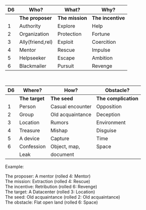
D6    | Who?              |What?          |Why?
--    |------------------ |-------------- |------------------------------------  
&nbsp;|**The proposer**   |**The mission**|**The incentive**
1     |Authority          |Explore        |Help
2     |Organization       |Protection     |Fortune
3     |Ally(friend,rel)   |Exploit        |Coercition
4     |Mentor             |Rescue         |Impulse
5     |Helpseeker         |Escape         |Ambition
6     |Blackmailer        |Pursuit        |Revenge

<br/>

D6    | Where?              |How?                     |Obstacle?  
--    |-------------------- |------------------------ |------------------------  
&nbsp;|**The target**       |**The seed**             |**The complication**
1     |Person      	        |Casual encounter         |Opposition
2     |Group   		        |Old acquaintance     	  |Deception
3     |Location		        |Rumors       		      |Environment
4     |Treasure         	|Mishap        		      |Disguise
5     |A device     	    |Capture         	      |Time
6     |Confession           |Object, map,             |Space
&nbsp;|Leak                 |document                 |

Example:

The proposer: A mentor (rolled 4: Mentor)  
The mission: Extraction (rolled 4: Rescue)  
The incentive: Retribution (rolled 6: Revenge)  
The target: A Datacenter (rolled 3: Location)  
The seed: Old acquaintance (rolled 2: Old acquaintance)  
The obstacle: Flat open land (rolled 6: Space)  


